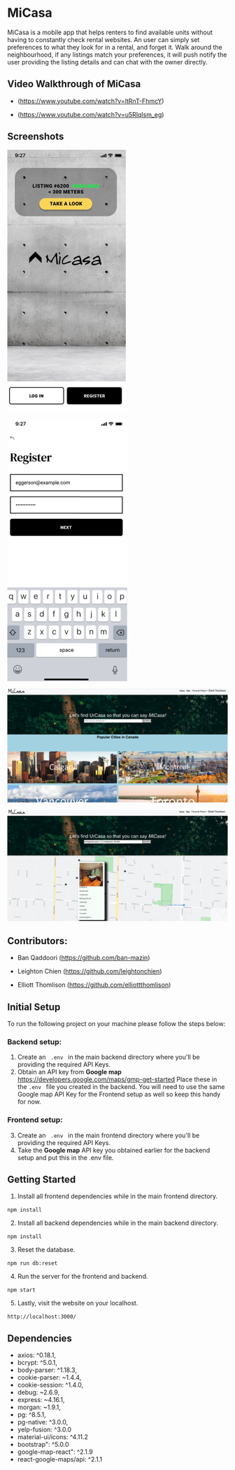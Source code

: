 # MiCasa

MiCasa is a mobile app that helps renters to find available units without having to constantly check rental websites.
An user can simply set preferences to what they look for in a rental, and forget it.
Walk around the neighbourhood, if any listings match your preferences, 
it will push notify the user providing the listing details and can chat with the owner directly.


## Video Walkthrough of MiCasa

- (https://www.youtube.com/watch?v=ltRnT-FhmcY)

- (https://www.youtube.com/watch?v=u5RIqlsm_eg)


## Screenshots

![Main Page](https://github.com/elliottthomlison/MiCasa/blob/master/images/firstpage.png?raw=true)

![Register Page](https://github.com/elliottthomlison/MiCasa/blob/master/images/registerpage.png?raw=true)

![Home Page](https://github.com/elliottthomlison/MiCasa/blob/master/images/mainpage.png?raw=true)



![Map Page](https://github.com/elliottthomlison/MiCasa/blob/master/images/mappage.png?raw=true)


## Contributors:
- Ban Qaddoori (https://github.com/ban-mazin)

- Leighton Chien (https://github.com/leightonchien)

- Elliott Thomlison (https://github.com/elliottthomlison)


## Initial Setup
To run the following project on your machine please follow the steps below:  
### Backend setup:
1. Create an <code> .env </code> in the main backend directory where you'll be providing the required API Keys. 
2. Obtain an API key from **Google map** https://developers.google.com/maps/gmp-get-started Place these in the ```.env ``` file you created in the backend. 
You will need to use the same Google map API Key for the Frontend setup as well so keep this handy for now.
### Frontend setup:
3. Create an <code> .env </code> in the main frontend directory where you'll be providing the required API Keys. 
4. Take the **Google map**  API key you obtained earlier for the backend setup and put this in the .env file. 



## Getting Started 
1. Install all frontend dependencies while in the main frontend directory.
```
npm install
```
2. Install all backend dependencies while in the main backend directory.
```
npm install
```
3. Reset the database.
```
npm run db:reset
```
4. Run the server for the frontend and backend.
```
npm start
```
5. Lastly, visit the website on your localhost.
```
http://localhost:3000/ 
```


## Dependencies
- axios: ^0.18.1,
- bcrypt: ^5.0.1,
- body-parser: ^1.18.3,
- cookie-parser: ~1.4.4,
- cookie-session: ^1.4.0,
- debug: ~2.6.9,
- express: ~4.16.1,
- morgan: ~1.9.1,
- pg: ^8.5.1,
- pg-native: ^3.0.0,
- yelp-fusion: ^3.0.0
- material-ui/icons: ^4.11.2
- bootstrap": ^5.0.0
- google-map-react": ^2.1.9
- react-google-maps/api: ^2.1.1


